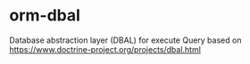 # orm-dbal
Database abstraction layer (DBAL) for execute Query based on https://www.doctrine-project.org/projects/dbal.html
